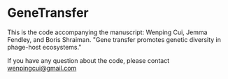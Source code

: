 # GeneTransfer
This is the code accompanying the manuscript: Wenping Cui, Jemma Fendley, and Boris Shraiman. "Gene transfer promotes genetic diversity in phage-host ecosystems."

If you have any question about the code, please contact wenpingcui@gmail.com
